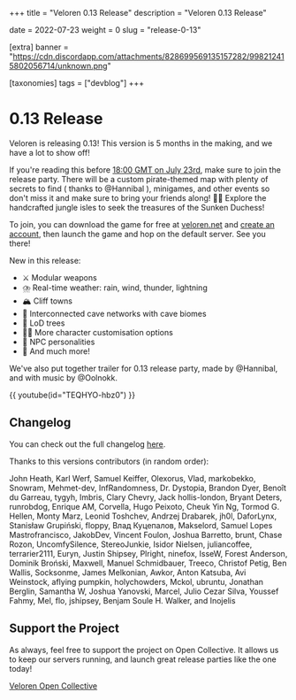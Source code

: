 +++
title = "Veloren 0.13 Release"
description = "Veloren 0.13 Release"

date = 2022-07-23
weight = 0
slug = "release-0-13"

[extra]
banner = "https://cdn.discordapp.com/attachments/828699569135157282/998212415802056714/unknown.png"

[taxonomies]
tags = ["devblog"]
+++

# 0.13 Release

Veloren is releasing 0.13! This version is 5 months in the making, and we have a
lot to show off!

If you're reading this before [18:00 GMT on July
23rd](https://everytimezone.com/s/020e183f), make sure to join the release
party. There will be a custom pirate-themed map with plenty of secrets to find (
thanks to @Hannibal ), minigames, and other events so don't miss it and make
sure to bring your friends along! 🏴‍☠️ Explore the handcrafted jungle isles to
seek the treasures of the Sunken Duchess!

To join, you can download the game for free at
[veloren.net](https://veloren.net/download) and [create an
account](https://veloren.net/account/), then launch the game and hop on the
default server. See you there!

New in this release:

- ⚔️  Modular weapons
- ⛈️  Real-time weather: rain, wind, thunder, lightning
- 🏔️  Cliff towns
- 🔦  Interconnected cave networks with cave biomes
- 🌲  LoD trees
- 💇‍♂️  More character customisation options
- 🤸  NPC personalities
- 🙌  And much more!

We've also put together trailer for 0.13 release party, made by @Hannibal, and
with music by @Oolnokk.

{{ youtube(id="TEQHYO-hbz0") }}

## Changelog

You can check out the full changelog
[here](https://gitlab.com/veloren/veloren/-/blob/master/CHANGELOG.md#unreleased).

Thanks to this versions contributors (in random order):

John Heath, Karl Werf, Samuel Keiffer, Olexorus, Vlad, markobekko, Snowram,
Mehmet-dev, InfRandomness, Dr. Dystopia, Brandon Dyer, Benoît du Garreau, tygyh,
Imbris, Clary Chevry, Jack hollis-london, Bryant Deters, runrobdog, Enrique AM,
Corvella, Hugo Peixoto, Cheuk Yin Ng, Tormod G. Hellen, Monty Marz, Leonid
Toshchev, Andrzej Drabarek, jh0l, DaforLynx, Stanisław Grupiński, floppy, Влад
Куцепалов, Makselord, Samuel Lopes Mastrofrancisco, JakobDev, Vincent Foulon,
Joshua Barretto, brunt, Chase Rozon, UncomfySilence, StereoJunkie, Isidor
Nielsen, juliancoffee, terrarier2111, Euryn, Justin Shipsey, Plright, ninefox,
IsseW, Forest Anderson, Dominik Broński, Maxwell, Manuel Schmidbauer, Treeco,
Christof Petig, Ben Wallis, Socksonme, James Melkonian, Awkor, Anton Katsuba,
Avi Weinstock, aflying pumpkin, holychowders, Mckol, ubruntu, Jonathan Berglin,
Samantha W, Joshua Yanovski, Marcel, Julio Cezar Silva, Youssef Fahmy, Mel, flo,
jshipsey, Benjam Soule H. Walker, and Inojelis

## Support the Project

As always, feel free to support the project on Open Collective. It allows us to
keep our servers running, and launch great release parties like the one today!

[Veloren Open Collective](https://opencollective.com/veloren)
